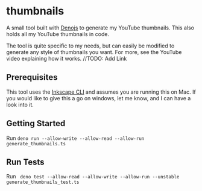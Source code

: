 # thumbnails

A small tool built with [Denojs](https://deno.land/) to generate my YouTube thumbnails. This also holds all my YouTube thumbnails in code.

The tool is quite specific to my needs, but can easily be modified to generate any style of thumbnails you want. 
For more, see the YouTube video explaining how it works. //TODO: Add Link

## Prerequisites

This tool uses the [Inkscape CLI](https://wiki.inkscape.org/wiki/index.php/Using_the_Command_Line) and assumes you are running this on Mac. 
If you would like to give this a go on windows, let me know, and I can have a look into it.

## Getting Started

Run `deno run --allow-write --allow-read --allow-run generate_thumbnails.ts`

## Run Tests

Run ` deno test --allow-read --allow-write --allow-run --unstable generate_thumbnails_test.ts`